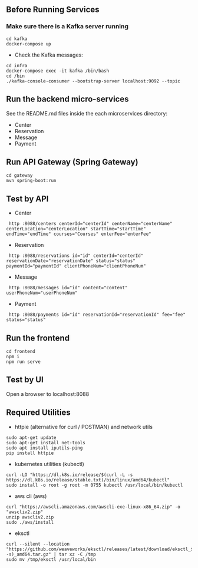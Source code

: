 
## Before Running Services
### Make sure there is a Kafka server running
```
cd kafka
docker-compose up
```
- Check the Kafka messages:
```
cd infra
docker-compose exec -it kafka /bin/bash
cd /bin
./kafka-console-consumer --bootstrap-server localhost:9092 --topic
```

## Run the backend micro-services
See the README.md files inside the each microservices directory:

- Center
- Reservation
- Message
- Payment


## Run API Gateway (Spring Gateway)
```
cd gateway
mvn spring-boot:run
```

## Test by API
- Center
```
 http :8088/centers centerId="centerId" centerName="centerName" centerLocation="centerLocation" startTime="startTime" endTime="endTime" courses="Courses" enterFee="enterFee" 
```
- Reservation
```
 http :8088/reservations id="id" centerId="centerId" reservationDate="reservationDate" status="status" paymentId="paymentId" clientPhoneNum="clientPhoneNum" 
```
- Message
```
 http :8088/messages id="id" content="content" userPhoneNum="userPhoneNum" 
```
- Payment
```
 http :8088/payments id="id" reservationId="reservationId" fee="fee" status="status" 
```


## Run the frontend
```
cd frontend
npm i
npm run serve
```

## Test by UI
Open a browser to localhost:8088

## Required Utilities

- httpie (alternative for curl / POSTMAN) and network utils
```
sudo apt-get update
sudo apt-get install net-tools
sudo apt install iputils-ping
pip install httpie
```

- kubernetes utilities (kubectl)
```
curl -LO "https://dl.k8s.io/release/$(curl -L -s https://dl.k8s.io/release/stable.txt)/bin/linux/amd64/kubectl"
sudo install -o root -g root -m 0755 kubectl /usr/local/bin/kubectl
```

- aws cli (aws)
```
curl "https://awscli.amazonaws.com/awscli-exe-linux-x86_64.zip" -o "awscliv2.zip"
unzip awscliv2.zip
sudo ./aws/install
```

- eksctl 
```
curl --silent --location "https://github.com/weaveworks/eksctl/releases/latest/download/eksctl_$(uname -s)_amd64.tar.gz" | tar xz -C /tmp
sudo mv /tmp/eksctl /usr/local/bin
```

